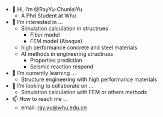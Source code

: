 - 👋 Hi, I’m @RayYu-ChunleiYu
  - A Phd Student at Whu 
- 👀 I’m interested in ...
  - Simulation calculation in structrues 
    - Fiber model
    - FEM model (Abaqus)
  - high performance concrete and steel materials
  - AI methods in engineering structrues
    - Properties prediction 
    - Seismic reaction respond
- 🌱 I’m currently learning ...
  -   Structure engineering with high performance materials
- 💞️ I’m looking to collaborate on ...
  - Simulation calculation with FEM  or others methods
- 📫 How to reach me ...
  - email: ray.yu@whu.edu.cn

<!---
RayYu-ChunleiYu/RayYu-ChunleiYu is a ✨ special ✨ repository because its `README.md` (this file) appears on your GitHub profile.
You can click the Preview link to take a look at your changes.
--->
